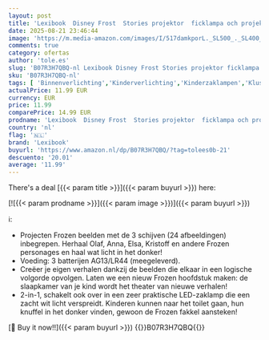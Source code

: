 ```yaml
---
layout: post
title: 'Lexibook  Disney Frost  Stories projektor  ficklampa och projektor med 3 skivor  24 bilder  skapa dina egna berättelser  blå/lila  LTC050FZ'
date: 2025-08-21 23:46:44
image: 'https://m.media-amazon.com/images/I/517damkporL._SL500_._SL400_.jpg'
comments: true
category: ofertas
author: 'tole.es'
slug: 'B07R3H7QBQ-nl Lexibook Disney Frost Stories projektor ficklampa och...'
sku: 'B07R3H7QBQ-nl'
tags: [ 'Binnenverlichting','Kinderverlichting','Kinderzaklampen','Klussen & gereedschap','Verlichting','lexibook','🇳🇱', ]
actualPrice: 11.99 EUR
currency: EUR
price: 11.99
comparePrice: 14.99 EUR
prodname: 'Lexibook  Disney Frost  Stories projektor  ficklampa och projektor med 3 skivor  24 bilder  skapa dina egna berättelser  blå/lila  LTC050FZ'
country: 'nl'
flag: '🇳🇱'
brand: 'Lexibook'
buyurl: 'https://www.amazon.nl/dp/B07R3H7QBQ/?tag=tolees0b-21'
descuento: '20.01'
average: '11.99'
---
```


There's a deal [{{< param title >}}]({{< param buyurl >}})  here:

[![{{< param prodname >}}]({{< param image >}})]({{< param buyurl >}})

ℹ️:

- Projecten Frozen beelden met de 3 schijven (24 afbeeldingen) inbegrepen. Herhaal Olaf, Anna, Elsa, Kristoff en andere Frozen personages en haal wat licht in het donker!
- Voeding: 3 batterijen AG13/LR44 (meegeleverd).
- Creëer je eigen verhalen dankzij de beelden die elkaar in een logische volgorde opvolgen. Laten we een nieuw Frozen hoofdstuk maken: de slaapkamer van je kind wordt het theater van nieuwe verhalen!
- 2-in-1, schakelt ook over in een zeer praktische LED-zaklamp die een zacht wit licht verspreidt. Kinderen kunnen naar het toilet gaan, hun knuffel in het donker vinden, gewoon de Frozen fakkel aansteken!

[🛒 Buy it now!!]({{< param buyurl >}})
{{<world>}}B07R3H7QBQ{{</world>}}
